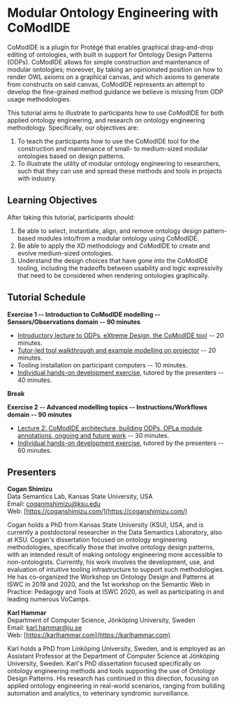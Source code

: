 # Modular Ontology Engineering with CoModIDE

CoModIDE is a plugin for Protégé that enables graphical drag-and-drop editing of ontologies, with built in support for Ontology Design Patterns (ODPs). CoModIDE allows for simple construction and maintenance of modular ontologies; moreover, by taking an opinionated position on how to render OWL axioms on a graphical canvas, and which axioms to generate from constructs on said canvas, CoModIDE represents an attempt to develop the fine-grained method guidance we believe is missing from ODP usage methodologies.

This tutorial aims to illustrate to participants how to use CoModIDE for both applied ontology engineering, and research on ontology engineering methodology. Specifically, our objectives are:

1. To teach the participants how to use the CoModIDE tool for the construction and maintenance of small- to medium-sized modular ontologies based on design patterns.
2. To illustrate the utility of modular ontology engineering to researchers, such that they can use and spread these methods and tools in projects with industry.

## Learning Objectives

After taking this tutorial, participants should:

1. Be able to select, instantiate, align, and remove ontology design pattern-based modules into/from a modular ontology using CoModIDE.
2. Be able to apply the XD methodology and CoModIDE to create and evolve medium-sized ontologies.
3. Understand the design choices that have gone into the CoModIDE tooling, including the tradeoffs between usability and logic expressivity that need to be considered when rendering ontologies graphically.

## Tutorial Schedule

**Exercise 1 -- Introduction to CoModIDE modelling -- Sensors/Observations domain -- 90 minutes**

* [Introductory lecture to ODPs, eXtreme Design, the CoModIDE tool](tutorial-lecture1.mp4) -- 20 minutes.
* [Tutor-led tool walkthrough and example modelling on projector](tutorial-example.html) -- 20 minutes.
* Tooling installation on participant computers -- 10 minutes.
* [Individual hands-on development exercise](tutorial-task1.html), tutored by the presenters -- 40 minutes.

**Break**

**Exercise 2 -- Advanced modelling topics -- Instructions/Workflows domain -- 90 minutes**

* [Lecture 2: CoModIDE architecture, building ODPs, OPLa module annotations, ongoing and future work](tutorial-lecture2.pdf) -- 30 minutes.
* [Individual hands-on development exercise](tutorial-task2.html), tutored by the presenters -- 60 minutes.

## Presenters

**Cogan Shimizu**  
Data Semantics Lab, Kansas State University, USA  
Email: [coganmshimizu@ksu.edu ](mailto:coganmshimizu@ksu.edu)  
Web: [https://coganshimizu.com/](https://coganshimizu.com/)  

Cogan holds a PhD from Kansas State University (KSU), USA, and is currently a postdoctoral researcher in the Data Semantics Laboratory, also at KSU. Cogan's dissertation focused on ontology engineering methodologies, specifically those that involve ontology design patterns, with an intended result of making ontology engineering more accessible to non-ontologists. Currently, his work involves the development, use, and evaluation of intuitive tooling infrastructure to support such methodologies. He has co-organized the Workshop on Ontology Design and Patterns at ISWC in 2019 and 2020, and the 1st workshop on the Semantic Web in Practice: Pedagogy and Tools at ISWC 2020, as well as participating in and leading numerous VoCamps.

**Karl Hammar**  
Department of Computer Science, Jönköping University, Sweden  
Email: [karl.hammar@ju.se](mailto:karl.hammar@ju.se)  
Web: [https://karlhammar.com](https://karlhammar.com)

Karl holds a PhD from Linköping University, Sweden, and is employed as an Assistant Professor at the Department of Computer Science at Jönköping University, Sweden. Karl's PhD dissertation focused specifically on ontology engineering methods and tools supporting the use of Ontology Design Patterns. His research has continued in this direction, focusing on applied ontology engineering in real-world scenarios, ranging from building automation and analytics, to veterinary syndromic surveillance.
